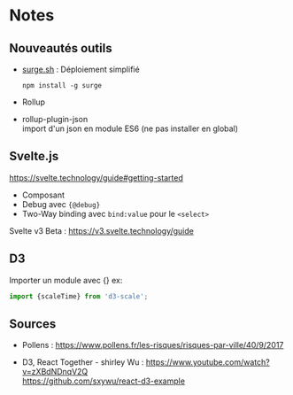 # Notes

## Nouveautés outils 
* [surge.sh](https://surge.sh/) : Déploiement simplifié
  ```
  npm install -g surge
  ```

* Rollup

* rollup-plugin-json  
  import d'un json en module ES6 (ne pas installer en global)

## Svelte.js
https://svelte.technology/guide#getting-started

 * Composant
 * Debug avec `{@debug}`
 * Two-Way binding avec `bind:value` pour le `<select>`


Svelte v3 Beta :
https://v3.svelte.technology/guide



## D3
Importer un module avec {}
ex: 
```javascript
import {scaleTime} from 'd3-scale';
```


## Sources 
* Pollens : https://www.pollens.fr/les-risques/risques-par-ville/40/9/2017 

* D3, React Together - shirley Wu :
https://www.youtube.com/watch?v=zXBdNDnqV2Q  
https://github.com/sxywu/react-d3-example